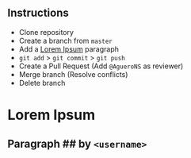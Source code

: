 ## Instructions
* Clone repository
* Create a branch from `master`
* Add a [Lorem Ipsum](https://www.lipsum.com/) paragraph
* `git add` > `git commit` > `git push`
* Create a Pull Request (Add `@AgueroNS` as reviewer)
* Merge branch (Resolve conflicts)
* Delete branch 

# Lorem Ipsum

## Paragraph ## by `<username>`